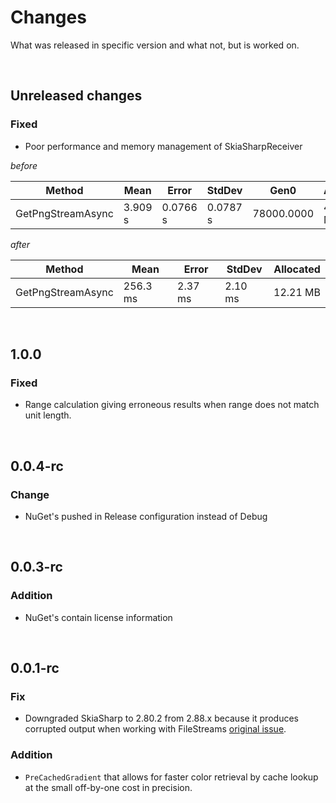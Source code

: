 # Changes

What was released in specific version and what not, but is worked on.

&nbsp;

## Unreleased changes

### Fixed

- Poor performance and memory management of SkiaSharpReceiver

_before_

| Method            | Mean    | Error    | StdDev   | Gen0       | Allocated |
|-------------------|---------|----------|----------|------------|-----------|
| GetPngStreamAsync | 3.909 s | 0.0766 s | 0.0787 s | 78000.0000 | 480.97 MB |

_after_

| Method            | Mean     | Error   | StdDev  | Allocated |
|-------------------|----------|---------|---------|-----------|
| GetPngStreamAsync | 256.3 ms | 2.37 ms | 2.10 ms | 12.21 MB  |

&nbsp;

## 1.0.0

### Fixed

- Range calculation giving erroneous results when range does not match unit length.

&nbsp;

## 0.0.4-rc

### Change

- NuGet's pushed in Release configuration instead of Debug

&nbsp;

## 0.0.3-rc

### Addition

- NuGet's contain license information

&nbsp;

## 0.0.1-rc

### Fix

- Downgraded SkiaSharp to 2.80.2 from 2.88.x because it produces corrupted output when working with FileStreams [original issue](https://github.com/mono/SkiaSharp/issues/1962).

### Addition

- `PreCachedGradient` that allows for faster color retrieval by cache lookup at the small off-by-one cost in precision.